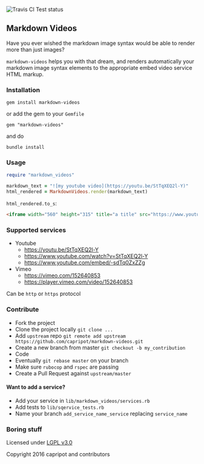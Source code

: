 ![Travis CI Test status](https://travis-ci.org/capripot/markdown-videos.svg)

## Markdown Videos

Have you ever wished the markdown image syntax would be able to render more than just images?

`markdown-videos` helps you with that dream, and renders automatically your markdown image syntax elements to the appropriate embed video service HTML markup.

### Installation

`gem install markdown-videos`

or add the gem to your `Gemfile`

`gem "markdown-videos"`

and do

`bundle install`

### Usage

```ruby
require "markdown_videos"

markdown_text = "![my youtube video](https://youtu.be/StTqXEQ2l-Y)"
html_rendered = MarkdownVideos.render(markdown_text)
```

`html_rendered.to_s`:

```html
<iframe width="560" height="315" title="a title" src="https://www.youtube.com/embed/StTqXEQ2l-Y" frameborder="0" allowfullscreen></iframe>
```

### Supported services

- Youtube
  - https://youtu.be/StTqXEQ2l-Y
  - https://www.youtube.com/watch?v=StTqXEQ2l-Y
  - https://www.youtube.com/embed/-sdTq0ZxZZg
- Vimeo
  - https://vimeo.com/152640853
  - https://player.vimeo.com/video/152640853

Can be `http` or `https` protocol

### Contribute

- Fork the project
- Clone the project locally `git clone ...`
- Add `upstream` repo `git remote add upstream https://github.com/capripot/markdown-videos.git`
- Create a new branch from master `git checkout -b my_contribution`
- Code
- Eventually `git rebase master` on your branch
- Make sure `rubocop` and `rspec` are passing
- Create a Pull Request against `upstream/master`

#### Want to add a service?

- Add your service in `lib/markdown_videos/services.rb`
- Add tests to `lib/sqervice_tests.rb`
- Name your branch `add_service_name_service` replacing `service_name`

### Boring stuff

Licensed under [LGPL v3.0](http://www.gnu.org/licenses/lgpl-3.0.en.html)

Copyright 2016 capripot and contributors
